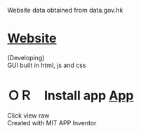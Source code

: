 Website data obtained from data.gov.hk

# [Website](https://336699c.github.io/eta/v12)
(Developing)
<br>GUI built in html, js and css

# ＯＲ　Install app [App](https://github.com/336699c/eta/blob/main/bus_eta_new.apk)
Click view raw
<br>Created with MIT APP Inventor
